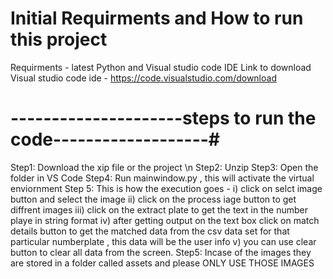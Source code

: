# Initial Requirments and How to run this project
Requirments - latest Python and Visual studio code IDE
Link to download Visual studio code ide - https://code.visualstudio.com/download

# ---------------------steps to run the code-------------------#
Step1: Download the xip file or the project \n
Step2: Unzip 
Step3: Open the folder in VS Code
Step4: Run mainwindow.py , this will activate the virtual enviornment
Step 5: This is how the execution goes -
        i) click on selct image button and select the image
        ii) click on the process iage button to get diffrent images
        iii) click on the extract plate to get the text in the number playe in string format 
        iv) after getting output on the text box click on match details button to get the matched data from the csv data set for that particular numberplate , this data will be the user info
        v) you can use clear button to clear all data from the screen.
Step5: Incase of the images they are stored in a folder called assets and please ONLY USE THOSE IMAGES


